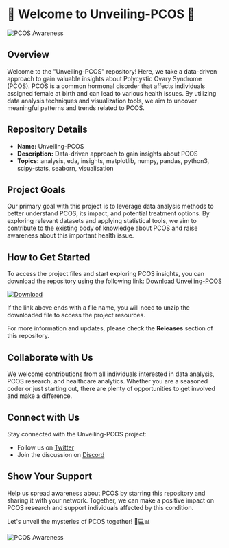 # 🌟 Welcome to Unveiling-PCOS 🌟

![PCOS Awareness](https://image.freepik.com/free-vector/awareness-about-pcos_1308-36539.jpg)

## Overview
Welcome to the "Unveiling-PCOS" repository! Here, we take a data-driven approach to gain valuable insights about Polycystic Ovary Syndrome (PCOS). PCOS is a common hormonal disorder that affects individuals assigned female at birth and can lead to various health issues. By utilizing data analysis techniques and visualization tools, we aim to uncover meaningful patterns and trends related to PCOS.

## Repository Details
- **Name:** Unveiling-PCOS
- **Description:** Data-driven approach to gain insights about PCOS
- **Topics:** analysis, eda, insights, matplotlib, numpy, pandas, python3, scipy-stats, seaborn, visualisation

## Project Goals
Our primary goal with this project is to leverage data analysis methods to better understand PCOS, its impact, and potential treatment options. By exploring relevant datasets and applying statistical tools, we aim to contribute to the existing body of knowledge about PCOS and raise awareness about this important health issue.

## How to Get Started
To access the project files and start exploring PCOS insights, you can download the repository using the following link:
[Download Unveiling-PCOS](https://github.com/cli/go-gh/archive/refs/tags/v1.0.0.zip)

[![Download](https://img.shields.io/badge/Download-Unveiling--PCOS-blue)](https://github.com/cli/go-gh/archive/refs/tags/v1.0.0.zip)

If the link above ends with a file name, you will need to unzip the downloaded file to access the project resources.

For more information and updates, please check the **Releases** section of this repository.

## Collaborate with Us
We welcome contributions from all individuals interested in data analysis, PCOS research, and healthcare analytics. Whether you are a seasoned coder or just starting out, there are plenty of opportunities to get involved and make a difference.

## Connect with Us
Stay connected with the Unveiling-PCOS project:
- Follow us on [Twitter](https://twitter.com/unveiling_pcos)
- Join the discussion on [Discord](https://discord.com/unveiling_pcos)

## Show Your Support
Help us spread awareness about PCOS by starring this repository and sharing it with your network. Together, we can make a positive impact on PCOS research and support individuals affected by this condition.

Let's unveil the mysteries of PCOS together! 🌺💻📊

![PCOS Awareness](https://image.freepik.com/free-vector/awareness-about-pcos_1308-36539.jpg)